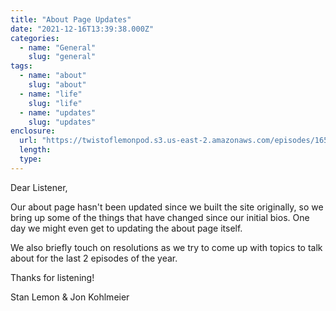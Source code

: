 ```yaml
---
title: "About Page Updates"
date: "2021-12-16T13:39:38.000Z"
categories:
  - name: "General"
    slug: "general"
tags:
  - name: "about"
    slug: "about"
  - name: "life"
    slug: "life"
  - name: "updates"
    slug: "updates"
enclosure:
  url: "https://twistoflemonpod.s3.us-east-2.amazonaws.com/episodes/165-lwatol-20211216.mp3"
  length:
  type:
---
```


Dear Listener,

Our about page hasn't been updated since we built the site originally, so we bring up some of the things that have changed since our initial bios. One day we might even get to updating the about page itself.

We also briefly touch on resolutions as we try to come up with topics to talk about for the last 2 episodes of the year.

Thanks for listening!

Stan Lemon & Jon Kohlmeier
